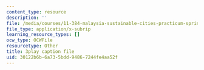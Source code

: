 ```yaml
---
content_type: resource
description: ''
file: /media/courses/11-384-malaysia-sustainable-cities-practicum-spring-2018/30122b6b6a735bdd94867244fe4aa52f_ehZgJ8Y2UJI.vtt
file_type: application/x-subrip
learning_resource_types: []
ocw_type: OCWFile
resourcetype: Other
title: 3play caption file
uid: 30122b6b-6a73-5bdd-9486-7244fe4aa52f
---
```

